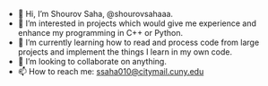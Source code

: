 - 👋 Hi, I’m Shourov Saha, @shourovsahaaa.
- 👀 I’m interested in projects which would give me experience and enhance my programming in C++ or Python. 
- 🌱 I’m currently learning how to read and process code from large projects and implement the things I learn in my own code.
- 💞️ I’m looking to collaborate on anything.
- 📫 How to reach me: ssaha010@citymail.cuny.edu

<!---
shourovsahaaa/shourovsahaaa is a ✨ special ✨ repository because its `README.md` (this file) appears on your GitHub profile.
You can click the Preview link to take a look at your changes.
--->
